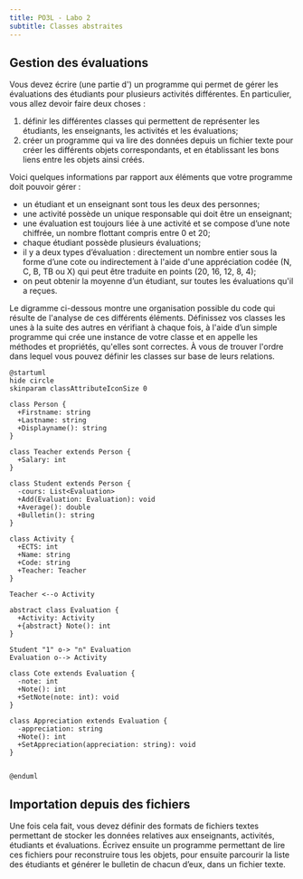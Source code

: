 ```yaml
---
title: PO3L - Labo 2
subtitle: Classes abstraites
---
```


## Gestion des évaluations

Vous devez écrire (une partie d') un programme qui permet de gérer les évaluations des étudiants pour
plusieurs activités différentes. En particulier, vous allez devoir faire deux choses :

1. définir les différentes classes qui permettent de représenter les étudiants, les enseignants, les activités et les évaluations;
2. créer un programme qui va lire des données depuis un fichier texte pour créer les différents objets correspondants, et en établissant les bons liens entre les objets ainsi créés.

Voici quelques informations par rapport aux éléments que votre programme doit pouvoir gérer :

- un étudiant et un enseignant sont tous les deux des personnes;
- une activité possède un unique responsable qui doit être un enseignant;
- une évaluation est toujours liée à une activité et se compose d’une note chiffrée, un nombre flottant compris entre 0 et 20;
- chaque étudiant possède plusieurs évaluations;
- il y a deux types d’évaluation : directement un nombre entier sous la forme d’une cote ou indirectement à l'aide d'une appréciation codée (N, C, B, TB ou X) qui peut être traduite en points (20, 16, 12, 8, 4);
- on peut obtenir la moyenne d’un étudiant, sur toutes les évaluations qu'il a reçues.

Le digramme ci-dessous montre une organisation possible du code qui résulte de l'analyse de ces différents éléments. Définissez vos classes les unes à la suite des autres en vérifiant à chaque fois, à l'aide d’un simple programme qui crée une instance de votre classe et en appelle les méthodes et propriétés, qu'elles sont correctes. À vous de trouver l'ordre dans lequel vous pouvez définir les classes sur base de leurs relations.

```plantuml {.build}
@startuml
hide circle
skinparam classAttributeIconSize 0

class Person {
  +Firstname: string
  +Lastname: string
  +Displayname(): string
}

class Teacher extends Person {
  +Salary: int
}

class Student extends Person {
  -cours: List<Evaluation>
  +Add(Evaluation: Evaluation): void
  +Average(): double
  +Bulletin(): string
}

class Activity {
  +ECTS: int
  +Name: string
  +Code: string
  +Teacher: Teacher
}

Teacher <--o Activity

abstract class Evaluation {
  +Activity: Activity
  +{abstract} Note(): int
}

Student "1" o-> "n" Evaluation
Evaluation o--> Activity

class Cote extends Evaluation {
  -note: int
  +Note(): int
  +SetNote(note: int): void
}

class Appreciation extends Evaluation {
  -appreciation: string
  +Note(): int
  +SetAppreciation(appreciation: string): void
}


@enduml
```

## Importation depuis des fichiers

Une fois cela fait, vous devez définir des formats de fichiers textes permettant de stocker les données relatives aux enseignants, activités, étudiants et évaluations. Écrivez ensuite un programme permettant de lire ces fichiers pour reconstruire tous les objets, pour ensuite parcourir la liste des étudiants et générer le bulletin de chacun d’eux, dans un fichier texte.
